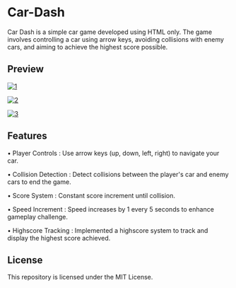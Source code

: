 # Car-Dash

Car Dash is a simple car game developed using HTML only. The game involves controlling a car using arrow keys, avoiding collisions with enemy cars, and aiming to achieve the highest score possible.

## Preview

[![1](https://github.com/atharvthakle/Car-Dash/assets/136578804/2f38a0a3-8633-4d70-8d29-4e7034e4d848)](https://cardash-by-at.netlify.app/)

[![2](https://github.com/atharvthakle/Car-Dash/assets/136578804/af9c4686-a244-464b-af75-b06f25e82218)](https://cardash-by-at.netlify.app/)

[![3](https://github.com/atharvthakle/Car-Dash/assets/136578804/d143f4ff-d122-4a6f-81a1-4722a7b7c4af)](https://cardash-by-at.netlify.app/)

## Features 

• Player Controls : Use arrow keys (up, down, left, right) to navigate your car.

• Collision Detection : Detect collisions between the player's car and enemy cars to end the game.

• Score System : Constant score increment until collision.

• Speed Increment : Speed increases by 1 every 5 seconds to enhance gameplay challenge.

• Highscore Tracking : Implemented a highscore system to track and display the highest score achieved.

## License

This repository is licensed under the MIT License.
